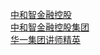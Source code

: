   
[中和智金融控股](http://www.dianyue.me/archives/885/krhanph1q42z3vdr/)  
[中和智金融控股集团](http://www.dianyue.me/archives/905/0s6177xl481p2tvk/)  
[华一集团讲师精英](http://www.dianyue.me/archives/074/ek9x3tww2vu4h15c/)